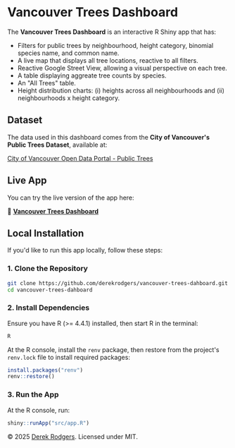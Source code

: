 # Vancouver Trees Dashboard

The **Vancouver Trees Dashboard** is an interactive R Shiny app that has:

- Filters for public trees by neighbourhood, height category, binomial species name, and common name.
- A live map that displays all tree locations, reactive to all filters.
- Reactive Google Street View, allowing a visual perspective on each tree.
- A table displaying aggreate tree counts by species.
- An "All Trees" table.
- Height distribution charts: (i) heights across all neighbourhoods and (ii) neighbourhoods x height category.

## Dataset

The data used in this dashboard comes from the **City of Vancouver's Public Trees Dataset**, available at:

[City of Vancouver Open Data Portal - Public Trees](https://opendata.vancouver.ca/explore/dataset/public-trees/information/?disjunctive.neighbourhood_name&disjunctive.on_street&disjunctive.species_name&disjunctive.common_name)

## Live App

You can try the live version of the app here:

🔗 **[Vancouver Trees Dashboard](https://vancouvertrees.databyderek.com/)**

## Local Installation

If you'd like to run this app locally, follow these steps:

### 1. Clone the Repository

```sh
git clone https://github.com/derekrodgers/vancouver-trees-dahboard.git
cd vancouver-trees-dahboard
```
### 2. Install Dependencies

Ensure you have R (>= 4.4.1) installed, then start R in the terminal:

```sh
R
```

At the R console, install the `renv` package, then restore from the project's `renv.lock` file to install required packages:

```r
install.packages("renv")
renv::restore()
```

### 3. Run the App

At the R console, run:

```r
shiny::runApp("src/app.R")
```

© 2025 [Derek Rodgers](https://databyderek.com/). Licensed under MIT.
